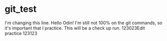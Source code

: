 # git_test
I'm changing this line.
Hello Odin!
I'm still not 100% on the git commands, so it's important that I practice.
This will be a check up run.  123023Edit practice 123123
